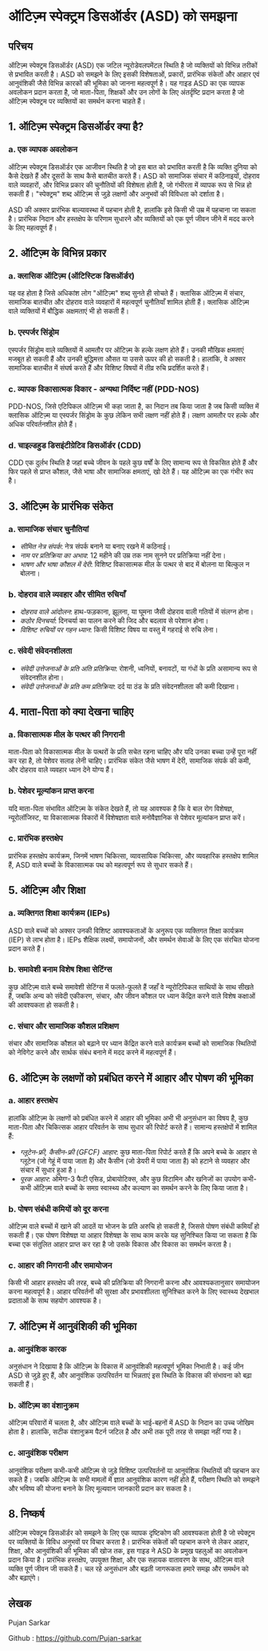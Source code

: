 # ऑटिज़्म स्पेक्ट्रम डिसऑर्डर (ASD) को समझना

## परिचय
ऑटिज़्म स्पेक्ट्रम डिसऑर्डर (ASD) एक जटिल न्यूरोडेवलपमेंटल स्थिति है जो व्यक्तियों को विभिन्न तरीकों से प्रभावित करती है। ASD को समझने के लिए इसकी विशेषताओं, प्रकारों, प्रारंभिक संकेतों और आहार एवं आनुवंशिकी जैसे विभिन्न कारकों की भूमिका को जानना महत्वपूर्ण है। यह गाइड ASD का एक व्यापक अवलोकन प्रदान करता है, जो माता-पिता, शिक्षकों और उन लोगों के लिए अंतर्दृष्टि प्रदान करता है जो ऑटिज़्म स्पेक्ट्रम पर व्यक्तियों का समर्थन करना चाहते हैं।

## 1. ऑटिज़्म स्पेक्ट्रम डिसऑर्डर क्या है?

### a. एक व्यापक अवलोकन
ऑटिज़्म स्पेक्ट्रम डिसऑर्डर एक आजीवन स्थिति है जो इस बात को प्रभावित करती है कि व्यक्ति दुनिया को कैसे देखते हैं और दूसरों के साथ कैसे बातचीत करते हैं। ASD को सामाजिक संचार में कठिनाइयों, दोहराव वाले व्यवहारों, और विभिन्न प्रकार की चुनौतियों की विशेषता होती है, जो गंभीरता में व्यापक रूप से भिन्न हो सकती हैं। "स्पेक्ट्रम" शब्द ऑटिज़्म से जुड़े लक्षणों और अनुभवों की विविधता को दर्शाता है।

ASD की अक्सर प्रारंभिक बाल्यावस्था में पहचान होती है, हालांकि इसे किसी भी उम्र में पहचाना जा सकता है। प्रारंभिक निदान और हस्तक्षेप के परिणाम सुधारने और व्यक्तियों को एक पूर्ण जीवन जीने में मदद करने के लिए महत्वपूर्ण हैं।

## 2. ऑटिज़्म के विभिन्न प्रकार

### a. क्लासिक ऑटिज़्म (ऑटिस्टिक डिसऑर्डर)
यह वह होता है जिसे अधिकांश लोग "ऑटिज़्म" शब्द सुनते ही सोचते हैं। क्लासिक ऑटिज़्म में संचार, सामाजिक बातचीत और दोहराव वाले व्यवहारों में महत्वपूर्ण चुनौतियाँ शामिल होती हैं। क्लासिक ऑटिज़्म वाले व्यक्तियों में बौद्धिक अक्षमताएं भी हो सकती हैं।

### b. एस्पर्जर सिंड्रोम
एस्पर्जर सिंड्रोम वाले व्यक्तियों में आमतौर पर ऑटिज़्म के हल्के लक्षण होते हैं। उनकी मौखिक क्षमताएं मजबूत हो सकती हैं और उनकी बुद्धिमत्ता औसत या उससे ऊपर की हो सकती है। हालांकि, वे अक्सर सामाजिक बातचीत में संघर्ष करते हैं और विशिष्ट विषयों में तीव्र रुचि प्रदर्शित करते हैं।

### c. व्यापक विकासात्मक विकार - अन्यथा निर्दिष्ट नहीं (PDD-NOS)
PDD-NOS, जिसे एटिपिकल ऑटिज़्म भी कहा जाता है, का निदान तब किया जाता है जब किसी व्यक्ति में क्लासिक ऑटिज़्म या एस्पर्जर सिंड्रोम के कुछ लेकिन सभी लक्षण नहीं होते हैं। लक्षण आमतौर पर हल्के और अधिक परिवर्तनशील होते हैं।

### d. चाइल्डहुड डिसइंटीग्रेटिव डिसऑर्डर (CDD)
CDD एक दुर्लभ स्थिति है जहां बच्चे जीवन के पहले कुछ वर्षों के लिए सामान्य रूप से विकसित होते हैं और फिर पहले से प्राप्त कौशल, जैसे भाषा और सामाजिक क्षमताएं, खो देते हैं। यह ऑटिज़्म का एक गंभीर रूप है।

## 3. ऑटिज़्म के प्रारंभिक संकेत

### a. सामाजिक संचार चुनौतियां
- *सीमित नेत्र संपर्क*: नेत्र संपर्क बनाने या बनाए रखने में कठिनाई।
- *नाम पर प्रतिक्रिया का अभाव*: 12 महीने की उम्र तक नाम सुनने पर प्रतिक्रिया नहीं देना।
- *भाषण और भाषा कौशल में देरी*: विशिष्ट विकासात्मक मील के पत्थर से बाद में बोलना या बिल्कुल न बोलना।

### b. दोहराव वाले व्यवहार और सीमित रुचियाँ
- *दोहराव वाले आंदोलन*: हाथ-फड़काना, झूलना, या घूमना जैसी दोहराव वाली गतियों में संलग्न होना।
- *कठोर दिनचर्या*: दिनचर्या का पालन करने की जिद और बदलाव से परेशान होना।
- *विशिष्ट रुचियों पर गहन ध्यान*: किसी विशिष्ट विषय या वस्तु में गहराई से रुचि लेना।

### c. संवेदी संवेदनशीलता
- *संवेदी उत्तेजनाओं के प्रति अति प्रतिक्रिया*: रोशनी, ध्वनियों, बनावटों, या गंधों के प्रति असामान्य रूप से संवेदनशील होना।
- *संवेदी उत्तेजनाओं के प्रति कम प्रतिक्रिया*: दर्द या ठंड के प्रति संवेदनशीलता की कमी दिखाना।

## 4. माता-पिता को क्या देखना चाहिए

### a. विकासात्मक मील के पत्थर की निगरानी
माता-पिता को विकासात्मक मील के पत्थरों के प्रति सचेत रहना चाहिए और यदि उनका बच्चा उन्हें पूरा नहीं कर रहा है, तो पेशेवर सलाह लेनी चाहिए। प्रारंभिक संकेत जैसे भाषण में देरी, सामाजिक संपर्क की कमी, और दोहराव वाले व्यवहार ध्यान देने योग्य हैं।

### b. पेशेवर मूल्यांकन प्राप्त करना
यदि माता-पिता संभावित ऑटिज़्म के संकेत देखते हैं, तो यह आवश्यक है कि वे बाल रोग विशेषज्ञ, न्यूरोलॉजिस्ट, या विकासात्मक विकारों में विशेषज्ञता वाले मनोवैज्ञानिक से पेशेवर मूल्यांकन प्राप्त करें।

### c. प्रारंभिक हस्तक्षेप
प्रारंभिक हस्तक्षेप कार्यक्रम, जिनमें भाषण चिकित्सा, व्यावसायिक चिकित्सा, और व्यवहारिक हस्तक्षेप शामिल हैं, ASD वाले बच्चों के विकासात्मक पथ को महत्वपूर्ण रूप से सुधार सकते हैं।

## 5. ऑटिज़्म और शिक्षा

### a. व्यक्तिगत शिक्षा कार्यक्रम (IEPs)
ASD वाले बच्चों को अक्सर उनकी विशिष्ट आवश्यकताओं के अनुरूप एक व्यक्तिगत शिक्षा कार्यक्रम (IEP) से लाभ होता है। IEPs शैक्षिक लक्ष्यों, समायोजनों, और समर्थन सेवाओं के लिए एक संरचित योजना प्रदान करते हैं।

### b. समावेशी बनाम विशेष शिक्षा सेटिंग्स
कुछ ऑटिज़्म वाले बच्चे समावेशी सेटिंग्स में फलते-फूलते हैं जहाँ वे न्यूरोटिपिकल साथियों के साथ सीखते हैं, जबकि अन्य को संवेदी एकीकरण, संचार, और जीवन कौशल पर ध्यान केंद्रित करने वाले विशेष कक्षाओं की आवश्यकता हो सकती है।

### c. संचार और सामाजिक कौशल प्रशिक्षण
संचार और सामाजिक कौशल को बढ़ाने पर ध्यान केंद्रित करने वाले कार्यक्रम बच्चों को सामाजिक स्थितियों को नेविगेट करने और सार्थक संबंध बनाने में मदद करने में महत्वपूर्ण हैं।

## 6. ऑटिज़्म के लक्षणों को प्रबंधित करने में आहार और पोषण की भूमिका

### a. आहार हस्तक्षेप
हालांकि ऑटिज़्म के लक्षणों को प्रबंधित करने में आहार की भूमिका अभी भी अनुसंधान का विषय है, कुछ माता-पिता और चिकित्सक आहार परिवर्तन के साथ सुधार की रिपोर्ट करते हैं। सामान्य हस्तक्षेपों में शामिल हैं:

- *ग्लूटेन-फ्री, कैसीन-फ्री (GFCF) आहार*: कुछ माता-पिता रिपोर्ट करते हैं कि अपने बच्चे के आहार से ग्लूटेन (जो गेहूं में पाया जाता है) और कैसीन (जो डेयरी में पाया जाता है) को हटाने से व्यवहार और संचार में सुधार हुआ है।
- *पूरक आहार*: ओमेगा-3 फैटी एसिड, प्रोबायोटिक्स, और कुछ विटामिन और खनिजों का उपयोग कभी-कभी ऑटिज़्म वाले बच्चों के समग्र स्वास्थ्य और कल्याण का समर्थन करने के लिए किया जाता है।

### b. पोषण संबंधी कमियों को दूर करना
ऑटिज़्म वाले बच्चों में खाने की आदतें या भोजन के प्रति अरुचि हो सकती है, जिससे पोषण संबंधी कमियाँ हो सकती हैं। एक पोषण विशेषज्ञ या आहार विशेषज्ञ के साथ काम करके यह सुनिश्चित किया जा सकता है कि बच्चा एक संतुलित आहार प्राप्त कर रहा है जो उसके विकास और विकास का समर्थन करता है।

### c. आहार की निगरानी और समायोजन
किसी भी आहार हस्तक्षेप की तरह, बच्चे की प्रतिक्रिया की निगरानी करना और आवश्यकतानुसार समायोजन करना महत्वपूर्ण है। आहार परिवर्तनों की सुरक्षा और प्रभावशीलता सुनिश्चित करने के लिए स्वास्थ्य देखभाल प्रदाताओं के साथ सहयोग आवश्यक है।

## 7. ऑटिज़्म में आनुवंशिकी की भूमिका

### a. आनुवंशिक कारक
अनुसंधान ने दिखाया है कि ऑटिज़्म के विकास में आनुवंशिकी महत्वपूर्ण भूमिका निभाती है। कई जीन ASD से जुड़े हुए हैं, और आनुवंशिक उत्परिवर्तन या भिन्नताएं इस स्थिति के विकास की संभावना को बढ़ा सकती हैं।

### b. ऑटिज़्म का वंशानुक्रम
ऑटिज़्म परिवारों में चलता है, और ऑटिज़्म वाले बच्चों के भाई-बहनों में ASD के निदान का उच्च जोखिम होता है। हालांकि, सटीक वंशानुक्रम पैटर्न जटिल है और अभी तक पूरी तरह से समझा नहीं गया है।

### c. आनुवंशिक परीक्षण
आनुवंशिक परीक्षण कभी-कभी ऑटिज़्म से जुड़े विशिष्ट उत्परिवर्तनों या आनुवंशिक स्थितियों की पहचान कर सकते हैं। जबकि ऑटिज़्म के सभी मामलों में ज्ञात आनुवंशिक कारण नहीं होते हैं, परीक्षण स्थिति को समझने और भविष्य की योजना बनाने के लिए मूल्यवान जानकारी प्रदान कर सकता है।

## 8. निष्कर्ष
ऑटिज़्म स्पेक्ट्रम डिसऑर्डर को समझने के लिए एक व्यापक दृष्टिकोण की आवश्यकता होती है जो स्पेक्ट्रम पर व्यक्तियों के विविध अनुभवों पर विचार करता है। प्रारंभिक संकेतों की पहचान करने से लेकर आहार, शिक्षा, और आनुवंशिकी की भूमिका की खोज तक, इस गाइड ने ASD के प्रमुख पहलुओं का अवलोकन प्रदान किया है। प्रारंभिक हस्तक्षेप, उपयुक्त शिक्षा, और एक सहायक वातावरण के साथ, ऑटिज़्म वाले व्यक्ति पूर्ण जीवन जी सकते हैं। चल रहे अनुसंधान और बढ़ती जागरूकता हमारे समझ और समर्थन को और बढ़ाएंगे।
## लेखक

Pujan Sarkar

Github : https://github.com/Pujan-sarkar